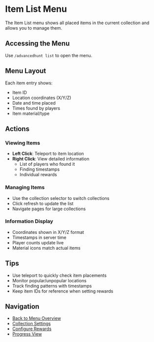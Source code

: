 # Item List Menu

The Item List menu shows all placed items in the current collection and allows you to manage them.

## Accessing the Menu
Use `/advancedhunt list` to open the menu.

## Menu Layout

Each item entry shows:
- Item ID
- Location coordinates (X/Y/Z)
- Date and time placed
- Times found by players
- Item material/type

## Actions

### Viewing Items
- **Left Click**: Teleport to item location
- **Right Click**: View detailed information
  - List of players who found it
  - Finding timestamps
  - Individual rewards

### Managing Items
- Use the collection selector to switch collections
- Click refresh to update the list
- Navigate pages for large collections

### Information Display
- Coordinates shown in X/Y/Z format
- Timestamps in server time
- Player counts update live
- Material icons match actual items

## Tips
- Use teleport to quickly check item placements
- Monitor popular/unpopular locations
- Track finding patterns with timestamps
- Keep item IDs for reference when setting rewards

## Navigation
- [Back to Menu Overview](./index.md)
- [Collection Settings](./collection.md)
- [Configure Rewards](./rewards.md)
- [Progress View](./progress.md)

